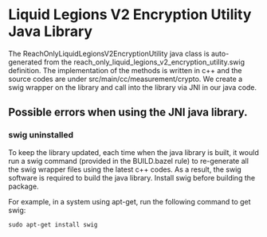 # Liquid Legions V2 Encryption Utility Java Library

The ReachOnlyLiquidLegionsV2EncryptionUtility java class is auto-generated from
the reach_only_liquid_legions_v2_encryption_utility.swig definition. The
implementation of the methods is written in c++ and the source codes are under
src/main/cc/measurement/crypto. We create a swig wrapper on the library and call
into the library via JNI in our java code.

## Possible errors when using the JNI java library.

### swig uninstalled

To keep the library updated, each time when the java library is built, it would
run a swig command (provided in the BUILD.bazel rule) to re-generate all the
swig wrapper files using the latest c++ codes. As a result, the swig software is
required to build the java library. Install swig before building the package.

For example, in a system using apt-get, run the following command to get swig:

```shell
sudo apt-get install swig
```
